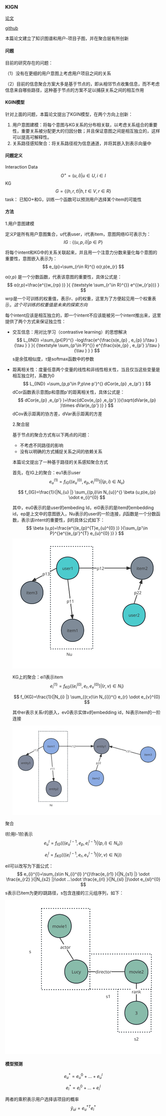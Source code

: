 ### KIGN

[论文](https://dl.acm.org/doi/10.1145/3442381.3450133)

[github](https://github.com/huangtinglin/Knowledge_Graph_based_Intent_Network)

本篇论文建立了知识图谱和用户-项目子图，并在聚合层有所创新

#### 问题

目前的研究存在的问题：

（1）没有在更细的用户意图上考虑用户项目之间的关系

（2）目前的信息聚合方案大多是基于节点的，即从相邻节点收集信息，而不考虑信息来自哪些路径，这种基于节点的方案不足以捕获关系之间的相互作用

#### KGIN模型

针对上面的问题，本篇论文提出了KGIN模型，在两个方向上创新：

1. 用户意图建模：将每个意图与KG关系的分布相关联，以考虑关系组合的重要性，重要关系被分配更大的归因分数；并且保证意图之间是相互独立的，这样可以提高可解释性。
2. 关系路径感知聚合：将关系路径视为信息通道，并将其嵌入到表示向量中

#### 问题定义

Interaction Data
$$
O^{+}  = {(u,i)|u ∈ U,i ∈ I}
$$
KG
$$
G = \{(h,r,t)|h,t ∈ V,r ∈ R\}
$$
task： 已知O+和G，训练一个函数可以预测用户选择某个item的可能性

#### 方法

1.用户意图建模

定义P是所有用户意图集合，u代表user，i代表item，意图网络IG可表示为：
$$
IG:  \{(u,p,i)|p ∈ P\}
$$


将每个intent和KG中的关系关联起来，并且用一个注意力分数来量化每个意图的重要性，意图嵌入表示为：
$$
e_{p}=\sum_{r\in R}^{} α(r,p)e_{r}
$$


α(r,p) 是一个分数函数，代表该意图的重要性，具体公式是：
$$
α(r,p)=\frac{e^{(w_{rp} )} }{ {\textstyle \sum_{r'\in R}^{}} e^{(w_{r′p})} }
$$
wrp是一个可训练的权重值，表示r、p的权重，这里为了方便起见用一个权重表示，*这个可训练的权重值是未来的探索方向*

每个intent应该是相互独立的，即一个intent不应该能被另一个intent推出来，这里提供了两个方式来保证独立性：

- 交互信息：用对比学习（contrastive learning）的思想解决
  $$
  L_{IND}  =\sum_{p∈P}^{} -log\frac{e^{\frac{s(e_{p} , e_{p}  )/\tau }{\tau } } }{ {\textstyle \sum_{p'\in P}^{}} e^{\frac{s(e_{p} , e_{p'}  )/\tau }{\tau } } }
  $$
  s是余弦相似度，*τ*是softmax函数中的参数

- 距离相关性：度量任意两个变量的线性和非线性相关性，当且仅当这些变量是相互独立时，系数为0
  $$
  L_{IND}  =\sum_{p,p'\in P,p\ne p'}^{} dCor(e_{p} ,e_{p'} )
  $$
  dCor函数表示意图p和意图p'的距离相关性，具体公式是：
  $$
  dCor(e_{p} ,e_{p'} )=\frac{dCov(e_{p} ,e_{p'} )}{\sqrt{dVar(e_{p} )\times dVar(e_{p'} )} }
  $$
  dCov表示距离的协方差，dVar表示距离的方差

  2.聚合层

  基于节点的聚合方式有以下两点的问题：

  - 不考虑不同路径的影响
  - 没有以明确的方式捕捉关系之间的依赖关系

  本篇论文提出了一种基于路径的关系感知聚合方式

  首先，在IG上的聚合：eu1表示user
  $$
  e_{u}^{(1)}=f_{IG}{\{(e_{u}^{(0)},e_{p} ,e_{i}^{(0)})|(p,i)\in N_{u} \}}
  $$

  $$
  f_{IG}=\frac{1}{|N_{u} |} \sum_{(p,i)\in N_{u}}^{} \beta (u,p)e_{p} \odot e_{i}^{0}
  $$

  其中，eu0表示的是user的embeding Id，ei0表示的是item的embedding id，ep是上文中的意图嵌入，Nu表示的user的一阶连接，*β*函数是一个分数函数，表示该intent的重要性，β的具体公式如下：
  $$
  \beta (u,p)=\frac{e^{(e_{p}^{T}e_{u}^{0}  )} }{\sum_{p'\in P}^{}e^{(e_{p'}^{T} e_{u}^{0} )}  }
  $$
  ![](./imgs/nu.svg)

  KG上的聚合：ei1表示item
  $$
  e_{i}^{(1)}=f_{KG}{\{(e_{i}^{(0)},e_{r} ,e_{v}^{(0)})|(r,v)\in N_{i} \}}
  $$

  $$
  f_{KG}=\frac{1}{|N_{i} |} \sum_{(r,v)\in N_{i}}^{} e_{r} \odot e_{v}^{0}
  $$

  其中er表示关系r的嵌入，ev0表示实体v的embedding id，Ni表示item的一阶连接

  ![](./imgs/ni.svg)

聚合

l阶用l-1阶表示
$$
e_{u}^{l}=f_{IG}(\{(e_{u}^{l-1},e_{p} ,e_{i}^{l-1})|(p,i)\in N_{u} \})
$$

$$
e_{i}^{l}=f_{KG}(\{(e_{i}^{l-1},e_{r} ,e_{v}^{l-1})|(r,v)\in N_{i} \})
$$

eil可以改写为下面公式：
$$
e_{i}^{l}=\sum_{s\in N_{i}^{l} }^{}\frac{e_{r1} }{|N_{s1} |}  \odot \frac{e_{r2} }{|N_{s2} |}\odot ...\odot \frac{e_{rl} }{|N_{sl} |}\odot e_{sl}^{0}   
$$
s表示已item为更的l跳路径，s包含连接的三元组序列，如下：

![](./imgs/s.svg)

#### 模型预测

$$
e_{u}^{*}= e_{u}^{0}+...+e_{u}^{l}
$$

$$
e_{i}^{*}= e_{i}^{0}+...+e_{i}^{l}
$$

两者的乘积表示用户选择该项目的概率
$$
\hat{y} _{ui} ={e_{u}^{*}} ^{T} e_{i}^{*}
$$
